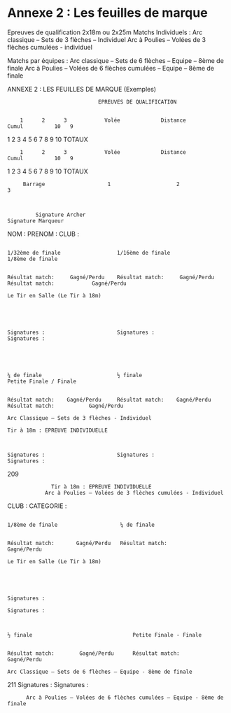 # Annexe 2 : Les feuilles de marque

Epreuves de qualification 2x18m ou 2x25m
Matchs Individuels :
Arc classique – Sets de 3 flèches – Individuel
Arc à Poulies – Volées de 3 flèches cumulées - individuel

Matchs par équipes :
Arc classique – Sets de 6 flèches – Equipe – 8ème de finale
Arc à Poulies – Volées de 6 flèches cumulées – Equipe – 8ème de finale

ANNEXE 2 : LES FEUILLES DE MARQUE (Exemples)

                                 EPREUVES DE QUALIFICATION


        1      2      3            Volée             Distance              Cumul          10   9

1
2
3
4
5
6
7
8
9
10
TOTAUX

        1      2      3            Volée             Distance              Cumul          10   9

1
2
3
4
5
6
7
8
9
10
TOTAUX

         Barrage                    1                     2                   3



             Signature Archer                                       Signature Marqueur

NOM :
PRENOM :
CLUB :

                                                                           1/32ème de finale                  1/16ème de finale                  1/8ème de finale

                                                                           Résultat match:     Gagné/Perdu    Résultat match:     Gagné/Perdu    Résultat match:            Gagné/Perdu
                                                                                                                                                                                                                                                                                             Le Tir en Salle (Le Tir à 18m)




                                                                             Signatures :                       Signatures :                       Signatures :




                                                                             ¼ de finale                        ½ finale                           Petite Finale / Finale

                                                                             Résultat match:    Gagné/Perdu     Résultat match:    Gagné/Perdu     Résultat match:           Gagné/Perdu
                                                                                                                                                                                           Arc Classique – Sets de 3 flèches - Individuel
                                                                                                                                                                                                                                            Tir à 18m : EPREUVE INDIVIDUELLE


                                                                               Signatures :                       Signatures :                       Signatures :

209

                  Tir à 18m : EPREUVE INDIVIDUELLE
                Arc à Poulies – Volées de 3 flèches cumulées - Individuel

CLUB : CATEGORIE :

                                                                               1/8ème de finale                    ¼ de finale

                                                                               Résultat match:       Gagné/Perdu   Résultat match:                  Gagné/Perdu
                                                                                                                                                                                                                                Le Tir en Salle (Le Tir à 18m)




                                                                           Signatures :
                                                                                                                   Signatures :


                                                                           ½ finale                                Petite Finale - Finale

                                                                           Résultat match:        Gagné/Perdu      Résultat match:                  Gagné/Perdu
                                                                                                                                                                  Arc Classique – Sets de 6 flèches – Equipe - 8ème de finale

211
Signatures : Signatures :

          Arc à Poulies – Volées de 6 flèches cumulées – Equipe - 8ème de finale

